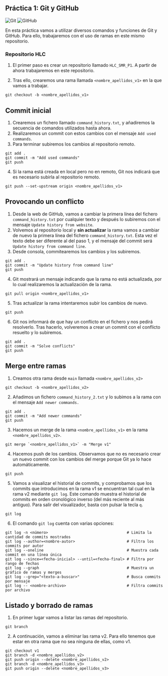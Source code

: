 ## Práctica 1: Git y GitHub
![Git](https://img.shields.io/badge/git-%23F05033.svg?style=for-the-badge&logo=git&logoColor=white)
![GitHub](https://img.shields.io/badge/github-%23121011.svg?style=for-the-badge&logo=github&logoColor=white)

En esta práctica vamos a utilizar diversos comandos y funciones de Git y GitHub. Para ello, trabajaremos con el uso de ramas en este mismo repositorio.

### Repositorio HLC

1. El primer paso es crear un repositorio llamado `HLC_SMR_P1`. A partir de ahora trabajaremos en este repositorio.

2. Tras ello, crearemos una rama llamada `<nombre_apellidos_v1>` en la que vamos a trabajar.

~~~
git checkout -b <nombre_apellidos_v1>
~~~

## Commit inicial

1. Crearemos un fichero llamado `command_history.txt`, y añadiremos la secuencia de comandos utilizados hasta ahora.
2. Realizaremos un commit con estos cambios con el mensaje `Add used commands`.
3. Para terminar subiremos los cambios al repositorio remoto.

~~~
git add .
git commit -m "Add used commands"
git push
~~~

4. Si la rama está creada en local pero no en remoto, Git nos indicará que es necesario subirla al repositorio remoto. 

~~~
git push --set-upstream origin <nombre_apellidos_v1>
~~~

## Provocando un conflicto

1. Desde la web de GitHub, vamos a cambiar la primera línea del fichero `command_history.txt` por cualquier texto y después lo subiremos con el mensaje `Update history from website`.
2. Volvemos al repositorio local y **sin actualizar** la rama vamos a cambiar de nuevo la primera línea del fichero `command_history.txt`. Esta vez el texto debe ser diferente al del paso 1, y el mensaje del commit será `Update history from command line`.
3. Desde consola, commitearemos los cambios y los subiremos.


~~~
git add .
git commit -m "Update history from command line"
git push
~~~

4. Git mostrará un mensaje indicando que la rama no está actualizada, por lo cual realizaremos la actualización de la rama.

~~~
git pull origin <nombre_apellidos_v1>
~~~

5. Tras actualizar la rama intentaremos subir los cambios de nuevo. 

~~~
git push
~~~

6. Git nos informará de que hay un conflicto en el fichero y nos pedirá resolverlo. Tras hacerlo, volveremos a crear un commit con el conflicto resuelto y lo subiremos.

~~~
git add .
git commit -m "Solve conflicts"
git push
~~~

## Merge entre ramas

1. Creamos otra rama desde `main` llamada `<nombre_apellidos_v2>`

~~~
git checkout -b <nombre_apellidos_v2>
~~~

2. Añadimos un fichero `command_history_2.txt` y lo subimos a la rama con el mensaje `Add newer commands.`

~~~
git add .
git commit -m "Add newer commands"
git push 
~~~

3. Hacemos un merge de la rama `<nombre_apellidos_v1>` en la rama `<nombre_apellidos_v2>`.

~~~
git merge `<nombre_apellidos_v1>` -m "Merge v1"
~~~

4. Hacemos push de los cambios. Observamos que no es necesario crear un nuevo commit con los cambios del merge porque Git ya lo hace automáticamente.

~~~
git push
~~~

5. Vamos a visualizar el historial de commits, y comprobamos que los commits que introducimos en la rama v1 se encuentran tal cual en la rama v2 mediante `git log`. Este comando muestra el historial de commits en orden cronológico inverso (del más reciente al más antiguo). Para salir del visualizador, basta con pulsar la tecla `q`.

~~~
git log
~~~

6. El comando `git log` cuenta con varias opciones:

~~~
git log -n <número>                                   # Limita la cantidad de commits mostrados
git log --author=<nombre-autor>                       # Filtra los commits por autor
git log --oneline                                     # Muestra cada commit en una línea única
git log --since=<fecha-inicial> --until=<fecha-final> # Filtra por rango de fechas
git log --graph                                       # Muestra un gráfico de ramas y merges
git log --grep="<texto-a-buscar>"                     # Busca commits por mensaje
git log -- <nombre-archivo>                           # Filtra commits por archivo
~~~

## Listado y borrado de ramas

1. En primer lugar vamos a listar las ramas del repositorio.

~~~
git branch
~~~

2. A continuación, vamos a eliminar las rama v2. Para ello tenemos que estar en otra rama que no sea ninguna de ellas, como v1.

~~~
git checkout v1
git branch -d <nombre_apellidos_v2>
git push origin --delete <nombre_apellidos_v2>
git branch -d <nombre_apellidos_v3>
git push origin --delete <nombre_apellidos_v3>
~~~
